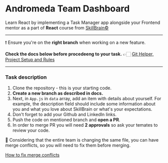 # Andromeda Team Dashboard

Learn React by implementing a Task Manager app alongside your Frontend mentor as a part of **React** course from [SkillBrain©](https://skillbrain.com/)

___

❗️ Ensure you're on the **right branch** when working on a new feature.

**Check the docs below before procedeeng to your task.** 
👉🏻 [Git Helper, Project Setup and Rules](./GIT_HOW_TO.md)

___

### Task description

1. Clone the repository - this is your starting code.
2. **Create a new branch as described in docs.**
3. Next, in `App.js` in `data` array, add an item with details about yourself. For example, the description field should include some information about you and what you love about SkillBrain or what's your expectations.
4. Don't forget to add your Github and LinkedIn links.
5. Push the code on mentioned branch and **open a PR**.
6. In order to merge PR you will need **2 approvals** so ask your temates to review your code.

🚨 Considering that the entire team is changing the same file, you can have merge conflicts, so you will need to fix them before merging. 

[How to fix merge conflicts](https://docs.github.com/en/pull-requests/collaborating-with-pull-requests/addressing-merge-conflicts/resolving-a-merge-conflict-on-github)
